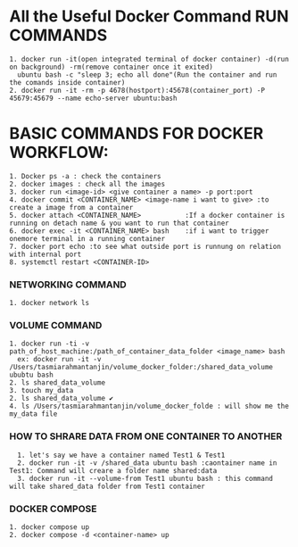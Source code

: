 # All the Useful Docker Command RUN COMMANDS
    1. docker run -it(open integrated terminal of docker container) -d(run on background) -rm(remove container once it exited)
      ubuntu bash -c "sleep 3; echo all done"(Run the container and run the comands inside container)
    2. docker run -it -rm -p 4678(hostport):45678(container_port) -P 45679:45679 --name echo-server ubuntu:bash

# BASIC COMMANDS FOR DOCKER WORKFLOW:
    1. Docker ps -a : check the containers
    2. docker images : check all the images
    3. docker run <image-id> <give container a name> -p port:port
    4. docker commit <CONTAINER_NAME> <image-name i want to give> :to create a image from a container
    5. docker attach <CONTAINER_NAME>           :If a docker container is running on detach name & you want to run that container
    6. docker exec -it <CONTAINER_NAME> bash    :if i want to trigger onemore terminal in a running container
    7. docker port echo :to see what outside port is runnung on relation with internal port
    8. systemctl restart <CONTAINER-ID>
  
 ### NETWORKING COMMAND
    1. docker network ls
  
 ### VOLUME COMMAND
    1. docker run -ti -v path_of_host_machine:/path_of_container_data_folder <image_name> bash
      ex: docker run -it -v /Users/tasmiarahmantanjin/volume_docker_folder:/shared_data_volume ububtu bash
    2. ls shared_data_volume
    3. touch my_data
    2. ls shared_data_volume ✔️
    4. ls /Users/tasmiarahmantanjin/volume_docker_folde : will show me the my_data file
 
### HOW TO SHRARE DATA FROM ONE CONTAINER TO ANOTHER
      1. let's say we have a container named Test1 & Test1
      2. docker run -it -v /shared_data ubuntu bash :caontainer name in Test1: Command will creare a folder name shared:data
      3. docker run -it --volume-from Test1 ubuntu bash : this command will take shared_data folder from Test1 container
      
### DOCKER COMPOSE
    1. docker compose up
    2. docker compose -d <container-name> up

